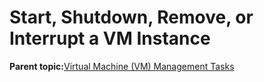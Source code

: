 <!--
SPDX-FileCopyrightText: 2023,2024 Oracle and/or its affiliates.
SPDX-License-Identifier: CC-BY-SA-4.0
-->
# Start, Shutdown, Remove, or Interrupt a VM Instance

**Parent topic:**[Virtual Machine \(VM\) Management Tasks](../topics/cockpit-kvm.md)

